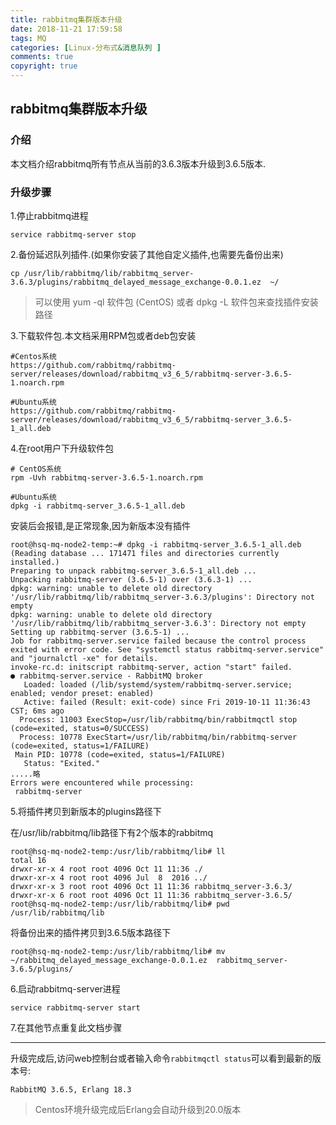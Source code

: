 ```yaml
---
title: rabbitmq集群版本升级
date: 2018-11-21 17:59:58
tags: MQ
categories: [Linux-分布式&消息队列 ]
comments: true
copyright: true
---
```




##  rabbitmq集群版本升级

### 介绍

本文档介绍rabbitmq所有节点从当前的3.6.3版本升级到3.6.5版本.



### 升级步骤

1.停止rabbitmq进程

```
service rabbitmq-server stop
```



2.备份延迟队列插件.(如果你安装了其他自定义插件,也需要先备份出来)

```
cp /usr/lib/rabbitmq/lib/rabbitmq_server-3.6.3/plugins/rabbitmq_delayed_message_exchange-0.0.1.ez  ~/
```

> 可以使用 yum -ql 软件包 (CentOS) 或者 dpkg -L 软件包来查找插件安装路径



3.下载软件包.本文档采用RPM包或者deb包安装

```
#Centos系统
https://github.com/rabbitmq/rabbitmq-server/releases/download/rabbitmq_v3_6_5/rabbitmq-server-3.6.5-1.noarch.rpm

#Ubuntu系统
https://github.com/rabbitmq/rabbitmq-server/releases/download/rabbitmq_v3_6_5/rabbitmq-server_3.6.5-1_all.deb
```

<!--more-->

4.在root用户下升级软件包

```
# CentOS系统
rpm -Uvh rabbitmq-server-3.6.5-1.noarch.rpm

#Ubuntu系统
dpkg -i rabbitmq-server_3.6.5-1_all.deb
```



安装后会报错,是正常现象,因为新版本没有插件

```
root@hsq-mq-node2-temp:~# dpkg -i rabbitmq-server_3.6.5-1_all.deb
(Reading database ... 171471 files and directories currently installed.)
Preparing to unpack rabbitmq-server_3.6.5-1_all.deb ...
Unpacking rabbitmq-server (3.6.5-1) over (3.6.3-1) ...
dpkg: warning: unable to delete old directory '/usr/lib/rabbitmq/lib/rabbitmq_server-3.6.3/plugins': Directory not empty
dpkg: warning: unable to delete old directory '/usr/lib/rabbitmq/lib/rabbitmq_server-3.6.3': Directory not empty
Setting up rabbitmq-server (3.6.5-1) ...
Job for rabbitmq-server.service failed because the control process exited with error code. See "systemctl status rabbitmq-server.service" and "journalctl -xe" for details.
invoke-rc.d: initscript rabbitmq-server, action "start" failed.
● rabbitmq-server.service - RabbitMQ broker
   Loaded: loaded (/lib/systemd/system/rabbitmq-server.service; enabled; vendor preset: enabled)
   Active: failed (Result: exit-code) since Fri 2019-10-11 11:36:43 CST; 6ms ago
  Process: 11003 ExecStop=/usr/lib/rabbitmq/bin/rabbitmqctl stop (code=exited, status=0/SUCCESS)
  Process: 10778 ExecStart=/usr/lib/rabbitmq/bin/rabbitmq-server (code=exited, status=1/FAILURE)
 Main PID: 10778 (code=exited, status=1/FAILURE)
   Status: "Exited."
.....略
Errors were encountered while processing:
 rabbitmq-server
```



5.将插件拷贝到新版本的plugins路径下

在/usr/lib/rabbitmq/lib路径下有2个版本的rabbitmq

```
root@hsq-mq-node2-temp:/usr/lib/rabbitmq/lib# ll
total 16
drwxr-xr-x 4 root root 4096 Oct 11 11:36 ./
drwxr-xr-x 4 root root 4096 Jul  8  2016 ../
drwxr-xr-x 3 root root 4096 Oct 11 11:36 rabbitmq_server-3.6.3/
drwxr-xr-x 6 root root 4096 Oct 11 11:36 rabbitmq_server-3.6.5/
root@hsq-mq-node2-temp:/usr/lib/rabbitmq/lib# pwd
/usr/lib/rabbitmq/lib
```



将备份出来的插件拷贝到3.6.5版本路径下

```
root@hsq-mq-node2-temp:/usr/lib/rabbitmq/lib# mv ~/rabbitmq_delayed_message_exchange-0.0.1.ez  rabbitmq_server-3.6.5/plugins/
```



6.启动rabbitmq-server进程

```
service rabbitmq-server start
```



7.在其他节点重复此文档步骤

---

升级完成后,访问web控制台或者输入命令```rabbitmqctl status```可以看到最新的版本号:

```
RabbitMQ 3.6.5, Erlang 18.3
```

> Centos环境升级完成后Erlang会自动升级到20.0版本